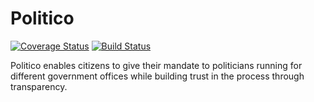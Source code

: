 # Politico

[![Coverage Status](https://coveralls.io/repos/github/ShejaEddy/Politico/badge.svg?branch=develop)](https://coveralls.io/github/ShejaEddy/Politico?branch=develop)
[![Build Status](https://travis-ci.com/ShejaEddy/Politico.svg?branch=ch-object-to-classes-171817229)](https://travis-ci.com/ShejaEddy/Politico)

Politico enables citizens to give their mandate to politicians running for different government offices while building trust in the process through transparency.
